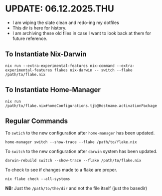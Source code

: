 # UPDATE: 06.12.2025.THU

- I am wiping the slate clean and redo-ing my dotfiles
- This dir is here for history. 
- I am archiving these old files in case I want to look back at them for future reference. 


## To Instantiate Nix-Darwin

```{shell}
nix run --extra-experimental-features nix-command --extra-experimental-features flakes nix-darwin -- switch --flake /path/to/flake.nix
```

## To Instantiate Home-Manager

```{shell}
nix run /path/to/flake.nix#homeConfigurations.tjb@Hostname.activationPackage
```


## Regular Commands

To `swtich` to the new configuration after `home-manager` has been updated.

```{shell}
home-manager switch --show-trace --flake /path/to/flake.nix
```

To `switch` to the new configuration after `darwin` system has been updated.

```{shell}
darwin-rebuild switch --show-trace --flake /path/to/flake.nix
```

To check to see if changes made to a flake are proper. 

```{shell}
nix flake check --all-systems
```

__NB:__ Just the `/path/to/the/dir` and not the file itself (just the basedir)


